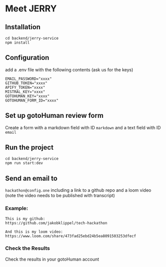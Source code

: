 # Meet JERRY

## Installation
```
cd backend/jerry-service
npm install
```

## Configuration
add a .env file with the following contents (ask us for the keys)
```
EMAIL_PASSWORD="xxxx"
GITHUB_TOKEN="xxxx"
APIFY_TOKEN="xxxx"
MISTRAL_KEY="xxxx"
GOTOHUMAN_KEY="xxxx"
GOTOHUMAN_FORM_ID="xxxx"
```

## Set up gotoHuman review form

Create a form with a markdown field with ID `markdown` and a text field with ID `email`

## Run the project
```
cd backend/jerry-service
npm run start:dev
```

## Send an email to
`hackathon@config.one`
including a link to a github repo and a loom video (note the video needs to be published with transcript)

### Example:
```
This is my github: 
https://github.com/jakobklippel/tech-hackathon

And this is my loom video:
https://www.loom.com/share/473fad25ebd24b5ea8091503253dfecf
```

### Check the Results
Check the results in your gotoHuman account

